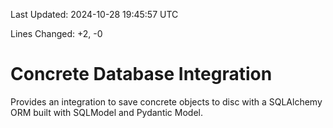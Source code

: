 Last Updated: 2024-10-28 19:45:57 UTC

Lines Changed: +2, -0

# Concrete Database Integration
Provides an integration to save concrete objects to disc with a SQLAlchemy ORM built with SQLModel and Pydantic Model.